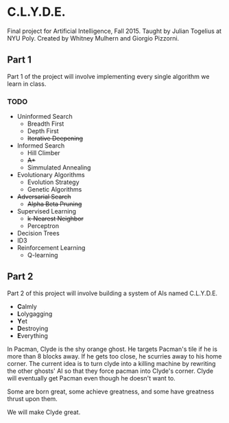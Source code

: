 # C.L.Y.D.E.

Final project for Artificial Intelligence, Fall 2015. Taught by Julian
Togelius at NYU Poly. Created by Whitney Mulhern and Giorgio Pizzorni.

## Part 1
Part 1 of the project will involve implementing every single algorithm
we learn in class.

### TODO
* Uninformed Search
  * Breadth First
  * Depth First
  * ~~Iterative Deepening~~
* Informed Search
  * Hill Climber
  * ~~A*~~
  * Simmulated Annealing
* Evolutionary Algorithms
  * Evolution Strategy
  * Genetic Algorithms
* ~~Adversarial Search~~
  * ~~Alpha Beta Pruning~~
* Supervised Learning
  * ~~k-Nearest Neighbor~~
  * Perceptron
* Decision Trees
 * ID3
* Reinforcement Learning
  * Q-learning

## Part 2
Part 2 of this project will involve building a system of AIs named C.L.Y.D.E. 

* **C**almly
* **L**olygagging
* **Y**et
* **D**estroying
* **E**verything

In Pacman, Clyde is the shy orange ghost. He targets Pacman's tile if he is more than 8 blocks away. If he gets too close, he scurries away to his home corner. The current idea is to turn clyde into a killing machine by rewriting the other ghosts' AI so that they force pacman into Clyde's corner. Clyde will eventually get Pacman even though he doesn't want to.

Some are born great, some achieve greatness, and some have greatness thrust upon them.

We will make Clyde great.
  
